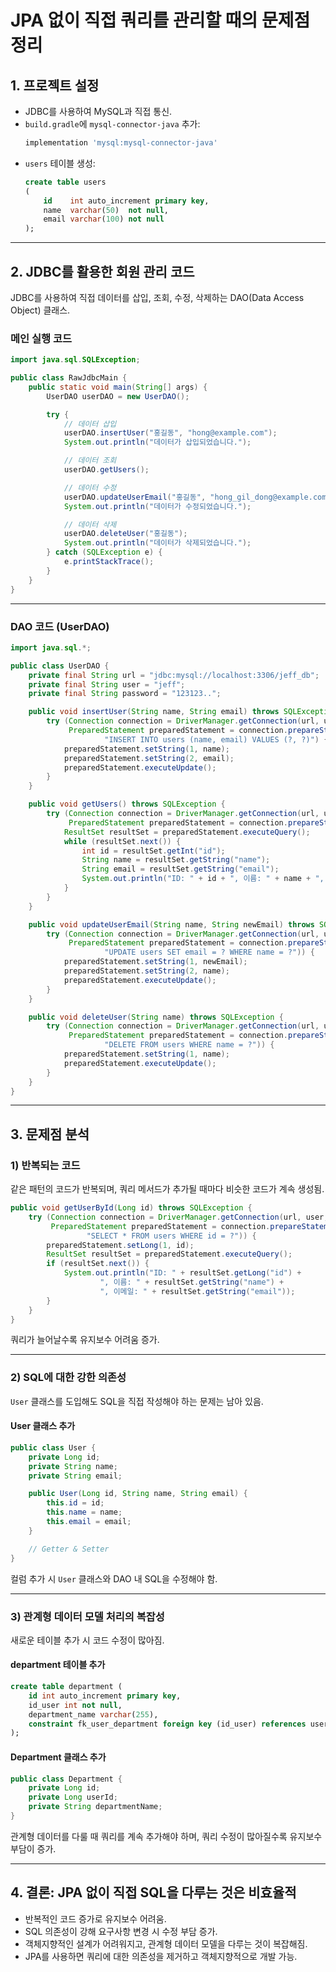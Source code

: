 # JPA 없이 직접 쿼리를 관리할 때의 문제점 정리

## 1. 프로젝트 설정
- JDBC를 사용하여 MySQL과 직접 통신.
- `build.gradle`에 `mysql-connector-java` 추가:
    ```groovy
    implementation 'mysql:mysql-connector-java'
    ```
- `users` 테이블 생성:
    ```sql
    create table users
    (
        id    int auto_increment primary key,
        name  varchar(50)  not null,
        email varchar(100) not null
    );
    ```

---

## 2. JDBC를 활용한 회원 관리 코드
JDBC를 사용하여 직접 데이터를 삽입, 조회, 수정, 삭제하는 DAO(Data Access Object) 클래스.

### 메인 실행 코드
```java
import java.sql.SQLException;

public class RawJdbcMain {
    public static void main(String[] args) {
        UserDAO userDAO = new UserDAO();

        try {
            // 데이터 삽입
            userDAO.insertUser("홍길동", "hong@example.com");
            System.out.println("데이터가 삽입되었습니다.");

            // 데이터 조회
            userDAO.getUsers();

            // 데이터 수정
            userDAO.updateUserEmail("홍길동", "hong_gil_dong@example.com");
            System.out.println("데이터가 수정되었습니다.");

            // 데이터 삭제
            userDAO.deleteUser("홍길동");
            System.out.println("데이터가 삭제되었습니다.");
        } catch (SQLException e) {
            e.printStackTrace();
        }
    }
}
```

---

### DAO 코드 (UserDAO)
```java
import java.sql.*;

public class UserDAO {
    private final String url = "jdbc:mysql://localhost:3306/jeff_db";
    private final String user = "jeff";
    private final String password = "123123..";

    public void insertUser(String name, String email) throws SQLException {
        try (Connection connection = DriverManager.getConnection(url, user, password);
             PreparedStatement preparedStatement = connection.prepareStatement(
                     "INSERT INTO users (name, email) VALUES (?, ?)") {
            preparedStatement.setString(1, name);
            preparedStatement.setString(2, email);
            preparedStatement.executeUpdate();
        }
    }

    public void getUsers() throws SQLException {
        try (Connection connection = DriverManager.getConnection(url, user, password);
             PreparedStatement preparedStatement = connection.prepareStatement("SELECT * FROM users")) {
            ResultSet resultSet = preparedStatement.executeQuery();
            while (resultSet.next()) {
                int id = resultSet.getInt("id");
                String name = resultSet.getString("name");
                String email = resultSet.getString("email");
                System.out.println("ID: " + id + ", 이름: " + name + ", 이메일: " + email);
            }
        }
    }

    public void updateUserEmail(String name, String newEmail) throws SQLException {
        try (Connection connection = DriverManager.getConnection(url, user, password);
             PreparedStatement preparedStatement = connection.prepareStatement(
                     "UPDATE users SET email = ? WHERE name = ?")) {
            preparedStatement.setString(1, newEmail);
            preparedStatement.setString(2, name);
            preparedStatement.executeUpdate();
        }
    }

    public void deleteUser(String name) throws SQLException {
        try (Connection connection = DriverManager.getConnection(url, user, password);
             PreparedStatement preparedStatement = connection.prepareStatement(
                     "DELETE FROM users WHERE name = ?")) {
            preparedStatement.setString(1, name);
            preparedStatement.executeUpdate();
        }
    }
}
```

---

## 3. 문제점 분석

### 1) 반복되는 코드
같은 패턴의 코드가 반복되며, 쿼리 메서드가 추가될 때마다 비슷한 코드가 계속 생성됨.

```java
public void getUserById(Long id) throws SQLException {
    try (Connection connection = DriverManager.getConnection(url, user, password);
         PreparedStatement preparedStatement = connection.prepareStatement(
                 "SELECT * FROM users WHERE id = ?")) {
        preparedStatement.setLong(1, id);
        ResultSet resultSet = preparedStatement.executeQuery();
        if (resultSet.next()) {
            System.out.println("ID: " + resultSet.getLong("id") +
                    ", 이름: " + resultSet.getString("name") +
                    ", 이메일: " + resultSet.getString("email"));
        }
    }
}
```
쿼리가 늘어날수록 유지보수 어려움 증가.

---

### 2) SQL에 대한 강한 의존성
`User` 클래스를 도입해도 SQL을 직접 작성해야 하는 문제는 남아 있음.

#### User 클래스 추가
```java
public class User {
    private Long id;
    private String name;
    private String email;

    public User(Long id, String name, String email) {
        this.id = id;
        this.name = name;
        this.email = email;
    }

    // Getter & Setter
}
```

컬럼 추가 시 `User` 클래스와 DAO 내 SQL을 수정해야 함.

---

### 3) 관계형 데이터 모델 처리의 복잡성
새로운 테이블 추가 시 코드 수정이 많아짐.

#### department 테이블 추가
```sql
create table department (
    id int auto_increment primary key,
    id_user int not null,
    department_name varchar(255),
    constraint fk_user_department foreign key (id_user) references users(id) on delete cascade
);
```

#### Department 클래스 추가
```java
public class Department {
    private Long id;
    private Long userId;
    private String departmentName;
}
```

관계형 데이터를 다룰 때 쿼리를 계속 추가해야 하며, 쿼리 수정이 많아질수록 유지보수 부담이 증가.

---

## 4. 결론: JPA 없이 직접 SQL을 다루는 것은 비효율적
- 반복적인 코드 증가로 유지보수 어려움.
- SQL 의존성이 강해 요구사항 변경 시 수정 부담 증가.
- 객체지향적인 설계가 어려워지고, 관계형 데이터 모델을 다루는 것이 복잡해짐.
- JPA를 사용하면 쿼리에 대한 의존성을 제거하고 객체지향적으로 개발 가능.

